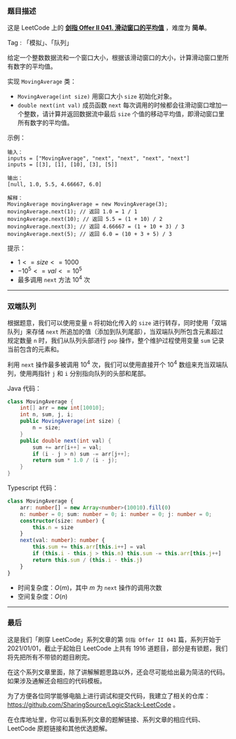 ### 题目描述

这是 LeetCode 上的 **[剑指 Offer II 041. 滑动窗口的平均值](https://leetcode.cn/problems/qIsx9U/solution/by-ac_oier-g5ha/)** ，难度为 **简单**。

Tag : 「模拟」、「队列」



给定一个整数数据流和一个窗口大小，根据该滑动窗口的大小，计算滑动窗口里所有数字的平均值。

实现 `MovingAverage` 类：

* `MovingAverage(int size)` 用窗口大小 `size` 初始化对象。
* `double next(int val)` 成员函数 `next` 每次调用的时候都会往滑动窗口增加一个整数，请计算并返回数据流中最后 `size` 个值的移动平均值，即滑动窗口里所有数字的平均值。

示例：
```
输入：
inputs = ["MovingAverage", "next", "next", "next", "next"]
inputs = [[3], [1], [10], [3], [5]]

输出：
[null, 1.0, 5.5, 4.66667, 6.0]

解释：
MovingAverage movingAverage = new MovingAverage(3);
movingAverage.next(1); // 返回 1.0 = 1 / 1
movingAverage.next(10); // 返回 5.5 = (1 + 10) / 2
movingAverage.next(3); // 返回 4.66667 = (1 + 10 + 3) / 3
movingAverage.next(5); // 返回 6.0 = (10 + 3 + 5) / 3
```

提示：
* $1 <= size <= 1000$
* $-10^5 <= val <= 10^5$
* 最多调用 `next` 方法 $10^4$ 次

---

### 双端队列

根据题意，我们可以使用变量 `n` 将初始化传入的 `size` 进行转存，同时使用「双端队列」来存储 `next` 所追加的值（添加到队列尾部），当双端队列所包含元素超过规定数量 `n` 时，我们从队列头部进行 `pop` 操作，整个维护过程使用变量 `sum` 记录当前包含的元素和。

利用 `next` 操作最多被调用 $10^4$ 次，我们可以使用直接开个 $10^4$ 数组来充当双端队列，使用两指针 `j` 和 `i` 分别指向队列的头部和尾部。

Java 代码：
```java
class MovingAverage {
    int[] arr = new int[10010];
    int n, sum, j, i;
    public MovingAverage(int size) {
        n = size;
    }
    public double next(int val) {
        sum += arr[i++] = val;
        if (i - j > n) sum -= arr[j++];
        return sum * 1.0 / (i - j);
    }
}
```
Typescript 代码：
```Typescript
class MovingAverage {
    arr: number[] = new Array<number>(10010).fill(0)
    n: number = 0; sum: number = 0; i: number = 0; j: number = 0;
    constructor(size: number) {
        this.n = size
    }
    next(val: number): number {
        this.sum += this.arr[this.i++] = val
        if (this.i - this.j > this.n) this.sum -= this.arr[this.j++]
        return this.sum / (this.i - this.j)
    }
}
```
* 时间复杂度：$O(m)$，其中 $m$ 为 `next` 操作的调用次数
* 空间复杂度：$O(n)$

---

### 最后

这是我们「刷穿 LeetCode」系列文章的第 `剑指 Offer II 041` 篇，系列开始于 2021/01/01，截止于起始日 LeetCode 上共有 1916 道题目，部分是有锁题，我们将先把所有不带锁的题目刷完。

在这个系列文章里面，除了讲解解题思路以外，还会尽可能给出最为简洁的代码。如果涉及通解还会相应的代码模板。

为了方便各位同学能够电脑上进行调试和提交代码，我建立了相关的仓库：https://github.com/SharingSource/LogicStack-LeetCode 。

在仓库地址里，你可以看到系列文章的题解链接、系列文章的相应代码、LeetCode 原题链接和其他优选题解。

